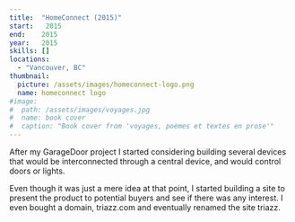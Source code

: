 ```yaml
---
title:  "HomeConnect (2015)"
start:   2015
end:    2015
year:   2015
skills: []
locations:
  - "Vancouver, BC"
thumbnail:
  picture: /assets/images/homeconnect-logo.png
  name: homeconnect logo
#image:
#  path: /assets/images/voyages.jpg
#  name: book cover
#  caption: "Book cover from 'voyages, poèmes et textes en prose'"
---
```

After my GarageDoor project I started considering building several devices that would be interconnected through a
central device, and would control doors or lights.

Even though it was just a mere idea at that point, I started building a site to present the product to potential
buyers and see if there was any interest. I even bought a domain, triazz.com and eventually renamed the site triazz.